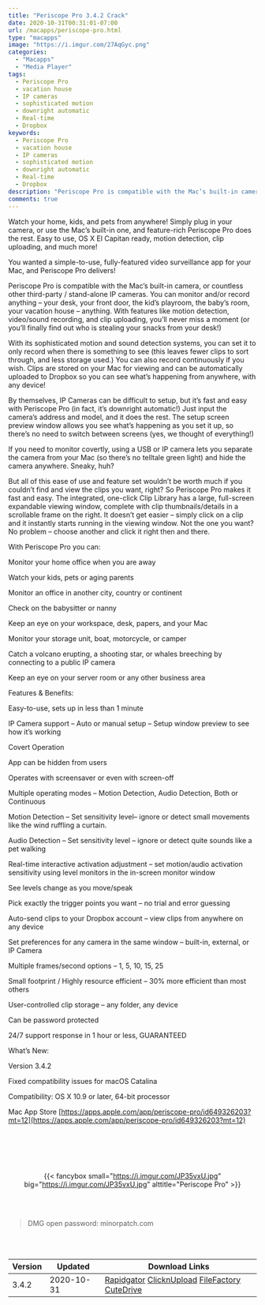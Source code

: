 ```yaml
---
title: "Periscope Pro 3.4.2 Crack"
date: 2020-10-31T00:31:01-07:00
url: /macapps/periscope-pro.html
type: "macapps"
image: "https://i.imgur.com/27AqGyc.png"
categories:
  - "Macapps"
  - "Media Player"
tags:
  - Periscope Pro
  - vacation house
  - IP cameras
  - sophisticated motion
  - downright automatic
  - Real-time
  - Dropbox
keywords:
  - Periscope Pro
  - vacation house
  - IP cameras
  - sophisticated motion
  - downright automatic
  - Real-time
  - Dropbox
description: "Periscope Pro is compatible with the Mac’s built-in camera, or countless other third-party / stand-alone IP cameras"
comments: true
---
```


Watch your home, kids, and pets from anywhere! Simply plug in your camera, or use the Mac’s built-in one, and feature-rich Periscope Pro does the rest. Easy to use, OS X El Capitan ready, motion detection, clip uploading, and much more!

You wanted a simple-to-use, fully-featured video surveillance app for your Mac, and Periscope Pro delivers!

Periscope Pro is compatible with the Mac’s built-in camera, or countless other third-party / stand-alone IP cameras. You can monitor and/or record anything – your desk, your front door, the kid’s playroom, the baby’s room, your vacation house – anything. With features like motion detection, video/sound recording, and clip uploading, you’ll never miss a moment (or you’ll finally find out who is stealing your snacks from your desk!)

With its sophisticated motion and sound detection systems, you can set it to only record when there is something to see (this leaves fewer clips to sort through, and less storage used.) You can also record continuously if you wish. Clips are stored on your Mac for viewing and can be automatically uploaded to Dropbox so you can see what’s happening from anywhere, with any device!

By themselves, IP Cameras can be difficult to setup, but it’s fast and easy with Periscope Pro (in fact, it’s downright automatic!) Just input the camera’s address and model, and it does the rest. The setup screen preview window allows you see what’s happening as you set it up, so there’s no need to switch between screens (yes, we thought of everything!)

If you need to monitor covertly, using a USB or IP camera lets you separate the camera from your Mac (so there’s no telltale green light) and hide the camera anywhere. Sneaky, huh?

But all of this ease of use and feature set wouldn’t be worth much if you couldn’t find and view the clips you want, right? So Periscope Pro makes it fast and easy. The integrated, one-click Clip Library has a large, full-screen expandable viewing window, complete with clip thumbnails/details in a scrollable frame on the right. It doesn’t get easier – simply click on a clip and it instantly starts running in the viewing window. Not the one you want? No problem – choose another and click it right then and there.

With Periscope Pro you can:

Monitor your home office when you are away

Watch your kids, pets or aging parents

Monitor an office in another city, country or continent

Check on the babysitter or nanny

Keep an eye on your workspace, desk, papers, and your Mac

Monitor your storage unit, boat, motorcycle, or camper

Catch a volcano erupting, a shooting star, or whales breeching by connecting to a public IP camera

Keep an eye on your server room or any other business area

Features & Benefits:



Easy-to-use, sets up in less than 1 minute

IP Camera support – Auto or manual setup – Setup window preview to see how it’s working

Covert Operation

App can be hidden from users

Operates with screensaver or even with screen-off

Multiple operating modes – Motion Detection, Audio Detection, Both or Continuous

Motion Detection – Set sensitivity level– ignore or detect small movements like the wind ruffling a curtain.

Audio Detection – Set sensitivity level – ignore or detect quite sounds like a pet walking

Real-time interactive activation adjustment – set motion/audio activation sensitivity using level monitors in 
the in-screen monitor window

See levels change as you move/speak

Pick exactly the trigger points you want – no trial and error guessing

Auto-send clips to your Dropbox account – view clips from anywhere on any device

Set preferences for any camera in the same window – built-in, external, or IP Camera

Multiple frames/second options – 1, 5, 10, 15, 25

Small footprint / Highly resource efficient – 30% more efficient than most others

User-controlled clip storage – any folder, any device

Can be password protected


24/7 support response in 1 hour or less, GUARANTEED

What’s New:



Version 3.4.2



Fixed compatibility issues for macOS Catalina

Compatibility: OS X 10.9 or later, 64-bit processor

Mac App Store [https://apps.apple.com/app/periscope-pro/id649326203?mt=12](https://apps.apple.com/app/periscope-pro/id649326203?mt=12)

<br/>
<br/>
<script async src="https://pagead2.googlesyndication.com/pagead/js/adsbygoogle.js"></script>
<ins class="adsbygoogle"
     style="display:block; text-align:center;"
     data-ad-layout="in-article"
     data-ad-format="fluid"
     data-ad-client="ca-pub-8746275014476192"
     data-ad-slot="5144997159"></ins>
<script>
     (adsbygoogle = window.adsbygoogle || []).push({});
</script>
<br/>
<br/>


<center>

{{< fancybox small="https://i.imgur.com/JP35vxU.jpg" big="https://i.imgur.com/JP35vxU.jpg" alttitle="Periscope Pro" >}}

</center>

<br/>
<br/>


> DMG open password: minorpatch.com

<br/>

<br/>
<div id="history_version" class="history_version">

| Version | Updated | Download Links |
| ---- | ---- | ---- |
| 3.4.2 | 2020-10-31 | [Rapidgator](https://ouo.io/zHB23C)   [ClicknUpload](https://ouo.io/Y6bWbq)   [FileFactory](https://ouo.io/G6KteFA)   [CuteDrive](https://ouo.io/U0MWGx) |

</div>
